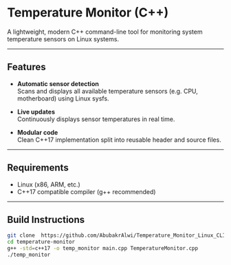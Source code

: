 # Temperature Monitor (C++)

A lightweight, modern C++ command-line tool for monitoring system temperature sensors on Linux systems.

---

## Features

- **Automatic sensor detection**  
  Scans and displays all available temperature sensors (e.g. CPU, motherboard) using Linux sysfs.

- **Live updates**  
  Continuously displays sensor temperatures in real time.

- **Modular code**  
  Clean C++17 implementation split into reusable header and source files.

---

## Requirements

- Linux (x86, ARM, etc.)
- C++17 compatible compiler (g++ recommended)

---

## Build Instructions

```sh
git clone  https://github.com/AbubakrAlwi/Temperature_Monitor_Linux_CLI.git
cd temperature-monitor
g++ -std=c++17 -o temp_monitor main.cpp TemperatureMonitor.cpp
./temp_monitor
